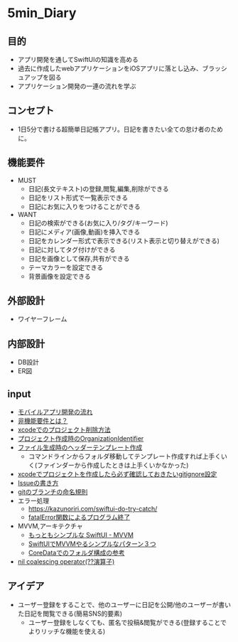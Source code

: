 # 5min_Diary
## 目的
- アプリ開発を通してSwiftUIの知識を高める
- 過去に作成したwebアプリケーションをiOSアプリに落とし込み、ブラッシュアップを図る
- アプリケーション開発の一連の流れを学ぶ

## コンセプト
- 1日5分で書ける超簡単日記帳アプリ。日記を書きたい全ての怠け者のために。


## 機能要件
- MUST
  - 日記(長文テキスト)の登録,閲覧,編集,削除ができる
  - 日記をリスト形式で一覧表示できる
  - 日記にお気に入りをつけることができる
- WANT
  - 日記の検索ができる(お気に入り/タグ/キーワード)
  - 日記にメディア(画像,動画)を挿入できる
  - 日記をカレンダー形式で表示できる(リスト表示と切り替えができる)
  - 日記に対してタグ付けができる
  - 日記を画像として保存,共有ができる
  - テーマカラーを設定できる
  - 背景画像を設定できる
  


## 外部設計
  - ワイヤーフレーム
## 内部設計
  - DB設計
  - ER図

## input
- [モバイルアプリ開発の流れ](https://pentagon.tokyo/app/1999/)
- [非機能要件とは？](https://products.sint.co.jp/obdz/blog/nonfunctionalrequirements)
- [xcodeでのプロジェクト削除方法](https://zenn.dev/suginoki45/articles/54ab4e19480abf)
- [プロジェクト作成時のOrganizationIdentifier](https://type.jp/et/feature/3008/)
- [ファイル生成時のヘッダーテンプレート作成](https://penguinchord.com/blog/swift/xcode-customize-header-new-file)
  - コマンドラインからフォルダ移動してテンプレート作成すれば上手くいく(ファインダーから作成したときは上手くいかなかった)
- [xcodeでプロジェクトを作成したら必ず確認しておきたいgitignore設定](https://zenn.dev/nkysyuichi/articles/7694975d156dcc)
- [Issueの書き方](https://gist.github.com/BcRikko/6af0b248148c12d3ab90)
- [gitのブランチの命名規則](https://qiita.com/luccafort/items/c91e817e78f1167221cc)
- エラー処理
  - https://kazunoriri.com/swiftui-do-try-catch/
  - [fatalError関数によるプログラム終了](https://qiita.com/onishi_820/items/e6f8cd28fe2ea38ebb7a)
- MVVM,アーキテクチャ
  - [もっともシンプルな SwiftUI - MVVM](https://qiita.com/john-rocky/items/88b45e18bd48e3dbc87c)
  - [SwiftUIでMVVMやるシンプルなパターン３つ](https://zenn.dev/kyome/articles/710cde86537d45)
  - [CoreDataでのフォルダ構成の参考](https://design.aoziso.com/swiftui-coredata/)
- [nil coalescing operator(??演算子)](https://swift.tecc0.com/?p=349)


## アイデア
- ユーザー登録をすることで、他のユーザーに日記を公開/他のユーザーが書いた日記を閲覧できる(簡易SNS的要素)
  - ユーザー登録をしなくても、匿名で投稿&閲覧ができる(登録することでよりリッチな機能を使える)
